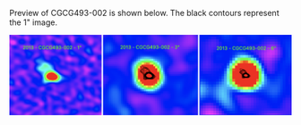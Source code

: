 Preview of CGCG493-002 is shown below. The black contours represent the 1" image. 

![CGCG493-002](CGCG493-002.png "CGCG493-002")

